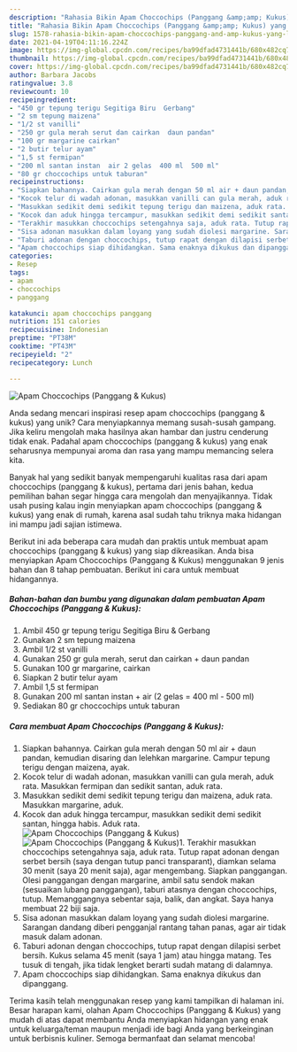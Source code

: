 ```yaml
---
description: "Rahasia Bikin Apam Choccochips (Panggang &amp;amp; Kukus) yang Lezat Sekali"
title: "Rahasia Bikin Apam Choccochips (Panggang &amp;amp; Kukus) yang Lezat Sekali"
slug: 1578-rahasia-bikin-apam-choccochips-panggang-and-amp-kukus-yang-lezat-sekali
date: 2021-04-19T04:11:16.224Z
image: https://img-global.cpcdn.com/recipes/ba99dfad4731441b/680x482cq70/apam-choccochips-panggang-kukus-foto-resep-utama.jpg
thumbnail: https://img-global.cpcdn.com/recipes/ba99dfad4731441b/680x482cq70/apam-choccochips-panggang-kukus-foto-resep-utama.jpg
cover: https://img-global.cpcdn.com/recipes/ba99dfad4731441b/680x482cq70/apam-choccochips-panggang-kukus-foto-resep-utama.jpg
author: Barbara Jacobs
ratingvalue: 3.8
reviewcount: 10
recipeingredient:
- "450 gr tepung terigu Segitiga Biru  Gerbang"
- "2 sm tepung maizena"
- "1/2 st vanilli"
- "250 gr gula merah serut dan cairkan  daun pandan"
- "100 gr margarine cairkan"
- "2 butir telur ayam"
- "1,5 st fermipan"
- "200 ml santan instan  air 2 gelas  400 ml  500 ml"
- "80 gr choccochips untuk taburan"
recipeinstructions:
- "Siapkan bahannya. Cairkan gula merah dengan 50 ml air + daun pandan, kemudian disaring dan lelehkan margarine. Campur tepung terigu dengan maizena, ayak."
- "Kocok telur di wadah adonan, masukkan vanilli can gula merah, aduk rata. Masukkan fermipan dan sedikit santan, aduk rata."
- "Masukkan sedikit demi sedikit tepung terigu dan maizena, aduk rata. Masukkan margarine, aduk."
- "Kocok dan aduk hingga tercampur, masukkan sedikit demi sedikit santan, hingga habis. Aduk rata."
- "Terakhir masukkan choccochips setengahnya saja, aduk rata. Tutup rapat adonan dengan serbet bersih (saya dengan tutup panci transparant), diamkan selama 30 menit (saya 20 menit saja), agar mengembang. Siapkan panggangan. Olesi panggangan dengan margarine, ambil satu sendok makan (sesuaikan lubang panggangan), taburi atasnya dengan choccochips, tutup. Memanggangnya sebentar saja, balik, dan angkat. Saya hanya membuat 22 biji saja."
- "Sisa adonan masukkan dalam loyang yang sudah diolesi margarine. Sarangan dandang diberi pengganjal rantang tahan panas, agar air tidak masuk dalam adonan."
- "Taburi adonan dengan choccochips, tutup rapat dengan dilapisi serbet bersih. Kukus selama 45 menit (saya 1 jam) atau hingga matang. Tes tusuk di tengah, jika tidak lengket berarti sudah matang di dalamnya."
- "Apam choccochips siap dihidangkan. Sama enaknya dikukus dan dipanggang."
categories:
- Resep
tags:
- apam
- choccochips
- panggang

katakunci: apam choccochips panggang 
nutrition: 151 calories
recipecuisine: Indonesian
preptime: "PT38M"
cooktime: "PT43M"
recipeyield: "2"
recipecategory: Lunch

---
```



![Apam Choccochips (Panggang &amp; Kukus)](https://img-global.cpcdn.com/recipes/ba99dfad4731441b/680x482cq70/apam-choccochips-panggang-kukus-foto-resep-utama.jpg)

Anda sedang mencari inspirasi resep apam choccochips (panggang &amp; kukus) yang unik? Cara menyiapkannya memang susah-susah gampang. Jika keliru mengolah maka hasilnya akan hambar dan justru cenderung tidak enak. Padahal apam choccochips (panggang &amp; kukus) yang enak seharusnya mempunyai aroma dan rasa yang mampu memancing selera kita.



Banyak hal yang sedikit banyak mempengaruhi kualitas rasa dari apam choccochips (panggang &amp; kukus), pertama dari jenis bahan, kedua pemilihan bahan segar hingga cara mengolah dan menyajikannya. Tidak usah pusing kalau ingin menyiapkan apam choccochips (panggang &amp; kukus) yang enak di rumah, karena asal sudah tahu triknya maka hidangan ini mampu jadi sajian istimewa.


Berikut ini ada beberapa cara mudah dan praktis untuk membuat apam choccochips (panggang &amp; kukus) yang siap dikreasikan. Anda bisa menyiapkan Apam Choccochips (Panggang &amp; Kukus) menggunakan 9 jenis bahan dan 8 tahap pembuatan. Berikut ini cara untuk membuat hidangannya.

<!--inarticleads1-->

##### Bahan-bahan dan bumbu yang digunakan dalam pembuatan Apam Choccochips (Panggang &amp; Kukus):

1. Ambil 450 gr tepung terigu Segitiga Biru &amp; Gerbang
1. Gunakan 2 sm tepung maizena
1. Ambil 1/2 st vanilli
1. Gunakan 250 gr gula merah, serut dan cairkan + daun pandan
1. Gunakan 100 gr margarine, cairkan
1. Siapkan 2 butir telur ayam
1. Ambil 1,5 st fermipan
1. Gunakan 200 ml santan instan + air (2 gelas = 400 ml - 500 ml)
1. Sediakan 80 gr choccochips untuk taburan




<!--inarticleads2-->

##### Cara membuat Apam Choccochips (Panggang &amp; Kukus):

1. Siapkan bahannya. Cairkan gula merah dengan 50 ml air + daun pandan, kemudian disaring dan lelehkan margarine. Campur tepung terigu dengan maizena, ayak.
1. Kocok telur di wadah adonan, masukkan vanilli can gula merah, aduk rata. Masukkan fermipan dan sedikit santan, aduk rata.
1. Masukkan sedikit demi sedikit tepung terigu dan maizena, aduk rata. Masukkan margarine, aduk.
1. Kocok dan aduk hingga tercampur, masukkan sedikit demi sedikit santan, hingga habis. Aduk rata.
<img src="//assets-global.cpcdn.com/assets/icons/button_play-2c75c40dde080a61004c1f40b05d8f140eaff45d7e9e6481dc71c63d2e7c4909.png" alt="Apam Choccochips (Panggang &amp; Kukus)"><img src="//assets-global.cpcdn.com/assets/icons/button_play-2c75c40dde080a61004c1f40b05d8f140eaff45d7e9e6481dc71c63d2e7c4909.png" alt="Apam Choccochips (Panggang &amp; Kukus)">1. Terakhir masukkan choccochips setengahnya saja, aduk rata. Tutup rapat adonan dengan serbet bersih (saya dengan tutup panci transparant), diamkan selama 30 menit (saya 20 menit saja), agar mengembang. Siapkan panggangan. Olesi panggangan dengan margarine, ambil satu sendok makan (sesuaikan lubang panggangan), taburi atasnya dengan choccochips, tutup. Memanggangnya sebentar saja, balik, dan angkat. Saya hanya membuat 22 biji saja.
1. Sisa adonan masukkan dalam loyang yang sudah diolesi margarine. Sarangan dandang diberi pengganjal rantang tahan panas, agar air tidak masuk dalam adonan.
1. Taburi adonan dengan choccochips, tutup rapat dengan dilapisi serbet bersih. Kukus selama 45 menit (saya 1 jam) atau hingga matang. Tes tusuk di tengah, jika tidak lengket berarti sudah matang di dalamnya.
1. Apam choccochips siap dihidangkan. Sama enaknya dikukus dan dipanggang.




Terima kasih telah menggunakan resep yang kami tampilkan di halaman ini. Besar harapan kami, olahan Apam Choccochips (Panggang &amp; Kukus) yang mudah di atas dapat membantu Anda menyiapkan hidangan yang enak untuk keluarga/teman maupun menjadi ide bagi Anda yang berkeinginan untuk berbisnis kuliner. Semoga bermanfaat dan selamat mencoba!

